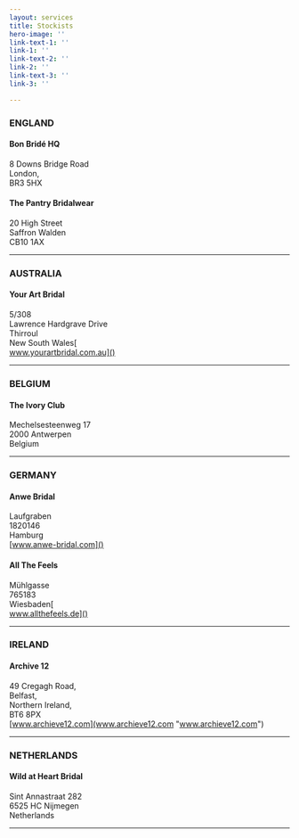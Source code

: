 ```yaml
---
layout: services
title: Stockists
hero-image: ''
link-text-1: ''
link-1: ''
link-text-2: ''
link-2: ''
link-text-3: ''
link-3: ''

---
```

### ENGLAND

#### Bon Bridé HQ

8 Downs Bridge Road  
London,  
BR3 5HX

#### The Pantry Bridalwear

20 High Street  
Saffron Walden  
CB10 1AX

***

### AUSTRALIA

#### Your Art Bridal

5/308  
Lawrence Hardgrave Drive  
Thirroul  
New South Wales[  
www.yourartbridal.com.au]()

***

### BELGIUM

#### The Ivory Club

Mechelsesteenweg 17  
2000 Antwerpen  
Belgium

***

### GERMANY

#### Anwe Bridal

Laufgraben  
1820146  
Hamburg  
[www.anwe-bridal.com]()

#### All The Feels

Mühlgasse  
765183  
Wiesbaden[  
www.allthefeels.de]()

***

### IRELAND

#### Archive 12

49 Cregagh Road,  
Belfast,  
Northern Ireland,  
BT6 8PX  
[www.archieve12.com](www.archieve12.com "www.archieve12.com")

***

### NETHERLANDS

#### Wild at Heart Bridal

Sint Annastraat 282  
6525 HC Nijmegen  
Netherlands

***